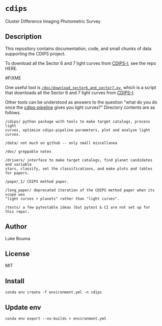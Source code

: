 # `cdips`
Cluster Difference Imaging Photometric Survey

Description
----------

This repository contains documentation, code, and small chunks of data
supporting the CDIPS project. 

To download all the Sector 6 and 7 light curves from
[CDIPS-I](https://arxiv.org/abs/1910.01133), see the repo HERE.

#FIXME


One useful tool is
[`/doc/download_sector6_and_sector7.py`](https://github.com/lgbouma/cdips/blob/master/doc/download_sector6_and_sector7.py),
which is a script that downloads all the Sector 6 and 7 light curves from
[CDIPS-I](https://arxiv.org/abs/1910.01133).

Other tools can be understood as answers to the question "what do you do once
the [cdips-pipeline](https://github.com/waqasbhatti/cdips-pipeline) gives you
light curves?" Directory contents are as follows.

```
/cdips/ python package with tools to make target catalogs, process light
curves, optimize cdips-pipeline parameters, plot and analyze light curves.

/data/ not much on github -- only small miscellanea

/doc/ greppable notes

/drivers/ interface to make target catalogs, find planet candidates and variable
stars, classify, vet the classifications, and make plots and tables for papers.

/paper_I/ CDIPS method paper.

/long_paper/ deprecated iteration of the CDIPS method paper when its scope was
"light curves + planets" rather than "light curves".

/tests/ a few pytestable ideas (but pytest & CI are not set up for this repo).
```

Author
----------
Luke Bouma

License
----------
MIT

Install
----------
`conda env create -f environment.yml -n cdips`

Update env
----------
`conda env export --no-builds > environment.yml`
